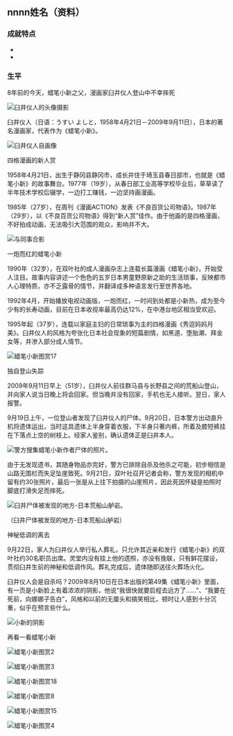## nnnn姓名（资料）

### 成就特点

- ​
- ​


### 生平

8年前的今天，蜡笔小新之父，漫画家臼井仪人登山中不幸摔死

![臼井仪人的头像摄影](臼井仪人的头像摄影.jpg)

臼井仪人（日语：うすい よしと，1958年4月21日－2009年9月11日），日本的著名漫画家，代表作为《蜡笔小新》。

![臼井仪人自画像](臼井仪人自画像.jpg)

四格漫画的新人赏

1958年4月21日，出生于静冈县静冈市，成长并住于埼玉县春日部市，也就是《蜡笔小新》的故事舞台。1977年（19岁），从春日部工业高等学校毕业后，草草读了半年技术学校后辍学，一边打工赚钱，一边坚持画漫画。

1985年（27岁），在周刊《漫画ACTION》发表《不良百货公司物语》。1987年（29岁），以《不良百货公司物语》得到“新人赏”佳作。由于他画的是四格漫画，不好拍成动画，无法吸引大范围的观众，影响并不大。

![与同事合影](与同事合影.jpg)

一炮而红的蜡笔小新

1990年（32岁），在双叶社的成人漫画杂志上连载长篇漫画《蜡笔小新》，开始受人注目。故事内容讲述一个色色的五岁日本男童野原新之助的生活琐事，反映都市人心理特质，亦不乏露骨的情节，并翻译成多种语言发行至世界各地。

1992年4月，开始播放电视动画版，一炮而红，一时间到处都是小新热，成为至今少有的长寿动画，目前在日本收视率最高仍达12%，在中港台地区相当受欢迎。

1995年起（37岁），连载以家庭主妇的日常琐事为主的四格漫画《秀逗妈妈月美》。臼井仪人的风格为夸张化日本社会现象的短篇剧情，如黑道、堕胎潮、拜金女等，并渗入部分成人情节。

![蜡笔小新图赏17](蜡笔小新图赏17.jpg)

独自登山失踪

2009年9月11日早上（51岁），臼井仪人前往群马县与长野县之间的荒船山登山，并向家人说当日晚上将会回家。但当晚并没有回家，手机也无人接听。翌日，家人报警。

9月19日上午，一位登山者发现了臼井仪人的尸体。9月20日，日本警方出动直升机将遗体运出，当时这具遗体上半身穿着衣服，下半身只著内裤，所着及膝短裤挂在下落点上空的树枝上。经家人鉴别，确认遗体正是臼井本人。

![警方搜集蜡笔小新作者尸体的照片。](警方搜集蜡笔小新作者尸体的照片。.jpg)

由于无发现遗书，其随身物品亦完好，警方已排除自杀及他杀之可能，初步相信是山路无围栏而失足坠崖致死。9月21日，双叶社召开记者会称，警方发现的相机中留有约30张照片，最后一张是从上往下拍摄的山崖照片，因此死因怀疑是拍照时脚底打滑失足而摔死。

![臼井尸体被发现的地方-日本荒船山舻岩。](臼井尸体被发现的地方-日本荒船山舻岩。.jpg)

（臼井尸体被发现的地方-日本荒船山舻岩）

神秘低调的离去

9月22日，家人为臼井仪人举行私人葬礼，只允许其近亲和发行《蜡笔小新》的双叶社约30名职员出席。灵堂内没有挂上他的遗照，亦没有挽联，只有鲜花摆设，贯彻臼井生前的神秘和低调作风。葬礼完成后，遗体随即送往火葬场火化。

臼井仪人会是自杀吗？2009年8月10日在日本出版的第49集《蜡笔小新》里面，有一页是小新脸上有着浓浓的阴影，他说“我很快就要启程去远方了……”、“我要在死前，向娜娜子告白”，风格和以前的无厘头和搞笑相比，顿时让人感到十分沉重，似乎在预言些什么。

![小新的阴影](小新的阴影.jpg)

再看一看蜡笔小新

![蜡笔小新图赏2](蜡笔小新图赏2.jpg)

![蜡笔小新图赏3](蜡笔小新图赏3.jpg)

![蜡笔小新图赏18](蜡笔小新图赏18.jpg)

![蜡笔小新图赏8](蜡笔小新图赏8.jpg)

![蜡笔小新图赏15](蜡笔小新图赏15.jpg)

![蜡笔小新图赏4](蜡笔小新图赏4.jpg)

### 